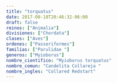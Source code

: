 ```yaml
---
title: "torquatus"
date: 2017-08-18T20:46:32-06:00
draft: false
reinos: ["Animalia"]
divisiones: ["Chordata"]
clases: ["Aves"]
ordenes: ["Passeriformes"]
familias: ["Parulidae "]
generos: ["Myioborus"]
nombre_cientifico: "Myioborus torquatus"
nombre_comun: "Candelita Collareja "
nombre_ingles: "Collared Redstart"
---
```

